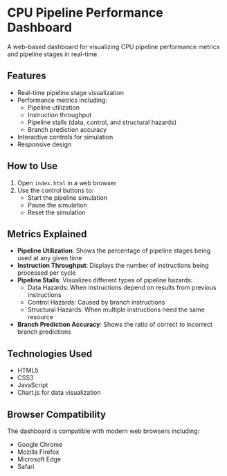 # CPU Pipeline Performance Dashboard

A web-based dashboard for visualizing CPU pipeline performance metrics and pipeline stages in real-time.

## Features

- Real-time pipeline stage visualization
- Performance metrics including:
  - Pipeline utilization
  - Instruction throughput
  - Pipeline stalls (data, control, and structural hazards)
  - Branch prediction accuracy
- Interactive controls for simulation
- Responsive design

## How to Use

1. Open `index.html` in a web browser
2. Use the control buttons to:
   - Start the pipeline simulation
   - Pause the simulation
   - Reset the simulation

## Metrics Explained

- **Pipeline Utilization**: Shows the percentage of pipeline stages being used at any given time
- **Instruction Throughput**: Displays the number of instructions being processed per cycle
- **Pipeline Stalls**: Visualizes different types of pipeline hazards:
  - Data Hazards: When instructions depend on results from previous instructions
  - Control Hazards: Caused by branch instructions
  - Structural Hazards: When multiple instructions need the same resource
- **Branch Prediction Accuracy**: Shows the ratio of correct to incorrect branch predictions

## Technologies Used

- HTML5
- CSS3
- JavaScript
- Chart.js for data visualization

## Browser Compatibility

The dashboard is compatible with modern web browsers including:
- Google Chrome
- Mozilla Firefox
- Microsoft Edge
- Safari 